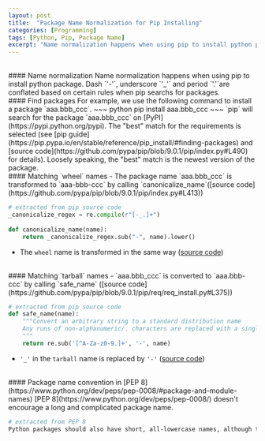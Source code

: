 ```yaml
---
layout: post
title:  "Package Name Normalization for Pip Installing"
categories: [Programming]
tags: [Python, Pip, Package Name]
excerpt: "Name normalization happens when using pip to install python package. Dash, underscore and period are conflated based on certain rules when pip searchs for packages."
---
```

<br>
#### Name normalization
Name normalization happens when using pip to install python package. Dash `'-'`, underscore `'_'` and period `'.'`are conflated based on certain rules when pip searchs for packages. 

<br>
#### Find packages
For example, we use the following command to install a package `aaa.bbb_ccc`.
~~~ python
pip install aaa.bbb_ccc
~~~
`pip` will search for the package `aaa.bbb_ccc` on [PyPI](https://pypi.python.org/pypi). The "best" match for the requirements is selected (see [pip guide](https://pip.pypa.io/en/stable/reference/pip_install/#finding-packages) and [source code](https://github.com/pypa/pip/blob/9.0.1/pip/index.py#L490) for details). Loosely speaking, the "best" match is the newest version of the package.

<br>
#### Matching `wheel` names
- The package name `aaa.bbb_ccc` is transformed to `aaa-bbb-ccc` by calling `canonicalize_name`([source code](https://github.com/pypa/pip/blob/9.0.1/pip/index.py#L413))
                
~~~ python
# extracted from pip source code
_canonicalize_regex = re.compile(r"[-_.]+")
 
def canonicalize_name(name):
    return _canonicalize_regex.sub("-", name).lower()
~~~

- The `wheel` name is transformed in the same way ([source code](https://github.com/pypa/pip/blob/9.0.1/pip/index.py#L633))

<br>
#### Matching `tarball` names
- `aaa.bbb_ccc` is converted to `aaa.bbb-ccc` by calling `safe_name` ([source code](https://github.com/pypa/pip/blob/9.0.1/pip/req/req_install.py#L375))

~~~ python
# extracted from pip source code
def safe_name(name):
    """Convert an arbitrary string to a standard distribution name
    Any runs of non-alphanumeric/. characters are replaced with a single '-'.
    """
    return re.sub('[^A-Za-z0-9.]+', '-', name)
~~~

- `'_'` in the `tarball` name is replaced by `'-'` ([source code](https://github.com/pypa/pip/blob/9.0.1/pip/index.py#L706))

<br>
#### Package name convention in [PEP 8](https://www.python.org/dev/peps/pep-0008/#package-and-module-names)
[PEP 8](https://www.python.org/dev/peps/pep-0008/) doesn't encourage a long and complicated package name.

~~~ bash
# extracted from PEP 8
Python packages should also have short, all-lowercase names, although the use of underscores is discouraged.
~~~

